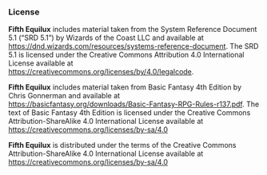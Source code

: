 ### License

**Fifth Equilux** includes material taken from the System Reference Document 5.1 (“SRD 5.1”) by Wizards of
the Coast LLC and available at https://dnd.wizards.com/resources/systems-reference-document. The
SRD 5.1 is licensed under the Creative Commons Attribution 4.0 International License available at
https://creativecommons.org/licenses/by/4.0/legalcode.

**Fifth Equilux** includes material taken from Basic Fantasy 4th Edition by Chris Gonnerman and available at https://basicfantasy.org/downloads/Basic-Fantasy-RPG-Rules-r137.pdf.
The text of Basic Fantasy 4th Edition is licensed under the Creative Commons Attribution-ShareAlike 4.0 International
License available at https://creativecommons.org/licenses/by-sa/4.0

**Fifth Equilux** is distributed under the terms of the Creative Commons Attribution-ShareAlike 4.0 International
License available at https://creativecommons.org/licenses/by-sa/4.0

